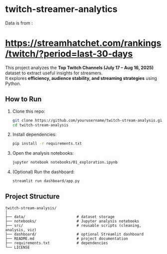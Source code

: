 # twitch-streamer-analytics
Data is from :
# https://streamhatchet.com/rankings/twitch/?period=last-30-days

This project analyzes the **Top Twitch Channels (July 17 – Aug 16, 2025)** dataset to extract useful insights for streamers.  
It explores **efficiency, audience stability, and streaming strategies** using Python.

## How to Run
1. Clone this repo:
   ```bash
   git clone https://github.com/yourusername/twitch-stream-analysis.git
   cd twitch-stream-analysis
   ```

2. Install dependencies:
   ```bash
   pip install -r requirements.txt
   ```

3. Open the analysis notebooks:
   ```bash
   jupyter notebook notebooks/01_exploration.ipynb
   ```

4. (Optional) Run the dashboard:
   ```bash
   streamlit run dashboard/app.py
   ```

## Project Structure
```
twitch-stream-analysis/
│
├── data/                       # dataset storage
├── notebooks/                  # Jupyter analysis notebooks
├── src/                        # reusable scripts (cleaning, analysis, viz)
├── dashboard/                  # optional Streamlit dashboard
├── README.md                   # project documentation
├── requirements.txt            # dependencies
└── LICENSE
```
